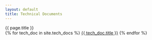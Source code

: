 ```yaml
---
layout: default
title: Technical Documents
---
```

<nav class="leftNavigation">
    <div class="navTitle">{{ page.title }}</div>
    {% for tech_doc in site.tech_docs %}
        <a href="{{ tech_doc.url }}">{{ tech_doc.title }}</a>
    {% endfor %}
</nav><div class="content">
</div>